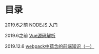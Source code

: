 # 目录

2019.6之前 [NODEJS 入门](/knowledge/nodejs_statend.html)

2019.6之前 [Vue源码解析](/knowledge/FE/Vue.js-1.html)

2019.12.6 [webpack中蕴含的前端知识（一）](/knowledge/package1.html)